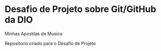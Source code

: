 # Desafio de Projeto sobre Git/GitHub da DIO
Minhas Apostilas de Musica

Repositorio criado para o Desafio de Projeto
